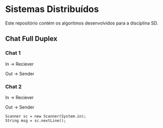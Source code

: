 # Sistemas Distribuídos
Este repositório contém os algoritmos desenvolvidos para a disciplina SD.

## Chat Full Duplex

### Chat 1

In -> Reciever

Out -> Sender

### Chat 2
In -> Reciever

Out -> Sender

```
Scanner sc = new Scanner(System.in);
String msg = sc.nextLine();
```
